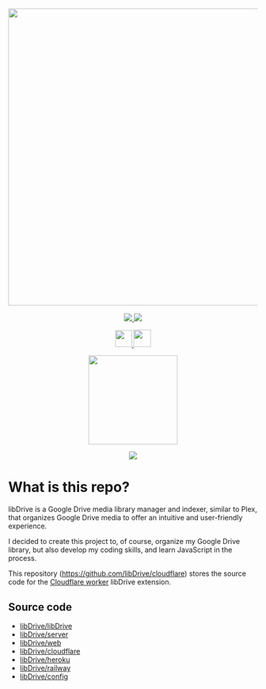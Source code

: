 <a href="#">
  <h3 align="center">
    <img src="https://i.ibb.co/HVB5Dw1/lib-Drive-Header.png" width="600px" />
  </h3>
</a>

<p align="center">
  <a href="https://github.com/libDrive/libDrive/releases">
    <img src="https://img.shields.io/github/downloads/libDrive/libDrive/total?color=%234197fe&style=for-the-badge" />
  </a>
  <a href="https://github.com/libDrive/libDrive/releases/latest">
    <img src="https://img.shields.io/github/v/release/libDrive/libDrive?color=%234197fe&style=for-the-badge" />
  </a>
</p>

<p align="center">
  <a href="https://heroku.com/deploy?template=https://github.com/libDrive/heroku">
    <img src="https://www.herokucdn.com/deploy/button.svg" height="34" />
  </a>
  <a href="https://railway.app/new/template?template=https%3A%2F%2Fgithub.com%2FlibDrive%2Frailway&envs=LIBDRIVE_CONFIG%2CLIBDRIVE_VERSION%2CLIBDRIVE_CLOUD&optionalEnvs=LIBDRIVE_VERSION%2CLIBDRIVE_CLOUD&LIBDRIVE_CONFIGDesc=Create+this+through+the+config+generator%3A+https%3A%2F%2Fconfig.libdrive.tk&LIBDRIVE_VERSIONDesc=The+tag+version+or+latest.+Correct+usage%3A+%27v1.2.9%27+or+%27latest%27&LIBDRIVE_CLOUDDesc=Any+Google+Drive+folder+ID%2C+it+will+be+used+to+store+the+config+and+generated+metadata+&LIBDRIVE_CONFIGDefault=%7B+++++%22access_token%22%3A+%22%22%2C+++++%22account_list%22%3A+%5B%5D%2C+++++%22arcio%22%3A+%22dev%22%2C+++++%22auth%22%3A+true%2C+++++%22build_interval%22%3A+120%2C+++++%22build_type%22%3A+%22hybrid%22%2C+++++%22category_list%22%3A+%5B%5D%2C+++++%22client_id%22%3A+%22%22%2C+++++%22client_secret%22%3A+%22%22%2C+++++%22cloudflare%22%3A+%22%22%2C+++++%22refresh_token%22%3A+%22%22%2C+++++%22secret_key%22%3A+%22%22%2C+++++%22tmdb_api_key%22%3A+%22%22%2C+++++%22token_expiry%22%3A+%22%22%2C+++++%22transcoded%22%3A+false%2C+++++%22signup%22%3A+false+%7D">
    <img src="https://railway.app/button.svg" height="35" />
  </a>
</p>

<p align="center">
  <a href="https://eliasbenb.cf">
    <img src="https://i.ibb.co/rmDXnnk/Magnet-Magnet-prod.png" width="180" />
  </a>
</p>

<p align="center">
  <a href="https://t.me/libdrive_news">
    <img src="https://cdn0.iconfinder.com/data/icons/social-network-24/512/Telegram-64.png" />
  </a>
</p>

# What is this repo?

libDrive is a Google Drive media library manager and indexer, similar to Plex, that organizes Google Drive media to offer an intuitive and user-friendly experience.

I decided to create this project to, of course, organize my Google Drive library, but also develop my coding skills, and learn JavaScript in the process.

This repository (<https://github.com/libDrive/cloudflare>) stores the source code for the [Cloudflare worker](https://workers.cloudflare.com) libDrive extension.

## Source code

- [libDrive/libDrive](https://github.com/libDrive/libDrive)
- [libDrive/server](https://github.com/libDrive/server)
- [libDrive/web](https://github.com/libDrive/web)
- [libDrive/cloudflare](https://github.com/libDrive/cloudflare)
- [libDrive/heroku](https://github.com/libDrive/heroku)
- [libDrive/railway](https://github.com/libDrive/heroku)
- [libDrive/config](https://github.com/libDrive/config)
